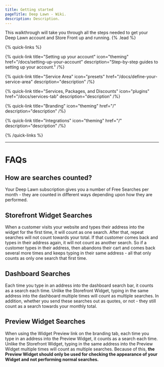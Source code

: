 ```yaml
---
title: Getting started
pageTitle: Deep Lawn - Wiki.
description: Description.
---
```


This walkthrough will take you through all the steps needed to get your Deep Lawn account and Store Front up and running. {% .lead %}

{% quick-links %}

{% quick-link title="Setting up your account" icon="theming" href="/docs/setting-up-your-account" description="Step-by-step guides to setting up your account." /%}

{% quick-link title="Service Area" icon="presets" href="/docs/define-your-service-area" description="description" /%}

{% quick-link title="Services, Packages, and Discounts" icon="plugins" href="/docs/services-tab" description="description" /%}

{% quick-link title="Branding" icon="theming" href="/" description="description" /%}

{% quick-link title="Integrations" icon="theming" href="/" description="description" /%}

{% /quick-links %}

---

# FAQs

## How are searches counted?

Your Deep Lawn subscription gives you a number of Free Searches per month - they are counted in different ways depending upon how they are performed. 


## Storefront Widget Searches

When a customer visits your website and types their address into the widget for the first time, it will count as one search. After that, repeat searches will not count towards your total. If that customer comes back and types in their address again, it will not count as another search. So if a customer types in their address, then abandons their cart and comes back several more times and keeps typing in their same address - all that only counts as only one search that first time.

## Dashboard Searches

Each time you type in an address into the dashboard search bar, it counts as a search each time. Unlike the Storefront Widget, typing in the same address into the dashboard multiple times will count as multiple searches. In addition, whether you send these searches out as quotes, or not - they still count as a search towards your monthly total.

## Preview Widget Searches

When using the Widget Preview link on the branding tab, each time you type in an address into the Preview Widget, it counts as a search each time. Unlike the Storefront Widget, typing in the same address into the Preview Widget multiple times will count as multiple searches. Because of this, **the Preview Widget should only be used for checking the appearance of your Widget and not performing normal searches.**